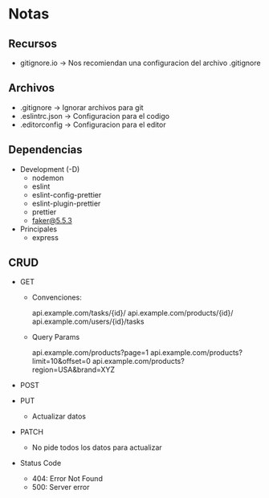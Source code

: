 # Notas

## Recursos
- gitignore.io -> Nos recomiendan una configuracion del archivo .gitignore

## Archivos
- .gitignore -> Ignorar archivos para git
- .eslintrc.json -> Configuracion para el codigo
- .editorconfig -> Configuracion para el editor

## Dependencias
- Development (-D)
  - nodemon
  - eslint
  - eslint-config-prettier
  - eslint-plugin-prettier
  - prettier
  - faker@5.5.3 
- Principales
  - express

## CRUD
- GET
  - Convenciones:

      api.example.com/tasks/{id}/
      api.example.com/products/{id}/
      api.example.com/users/{id}/tasks
  
  - Query Params

      api.example.com/products?page=1
      api.example.com/products?limit=10&offset=0
      api.example.com/products?region=USA&brand=XYZ
      
- POST
- PUT
  - Actualizar datos
- PATCH
  - No pide todos los datos para actualizar

- Status Code
  - 404: Error Not Found
  - 500: Server error
